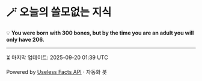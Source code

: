 # 🪄 오늘의 쓸모없는 지식

💡 **You were born with 300 bones, but by the time you are an adult you will only have 206.**

---
⏳ 마지막 업데이트: 2025-09-20 01:39 UTC

Powered by [Useless Facts API](https://uselessfacts.jsph.pl/) · 자동화 봇